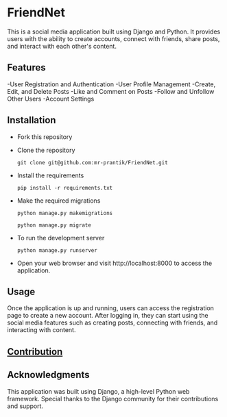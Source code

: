 # FriendNet
This is a social media application built using Django and Python. It provides users with the ability to create accounts, connect with friends, share posts, and interact with each other's content.

## Features

-User Registration and Authentication
-User Profile Management
-Create, Edit, and Delete Posts
-Like and Comment on Posts
-Follow and Unfollow Other Users
-Account Settings


## Installation

+ Fork this repository

+ Clone the repository
  ```
  git clone git@github.com:mr-prantik/FriendNet.git
  ```
  
+ Install the requirements
  ```
  pip install -r requirements.txt
  ```
  
+ Make the required migrations
  ```
  python manage.py makemigrations
  ```
  ```
  python manage.py migrate
  ```

+ To run the development server
  ```
  python manage.py runserver
  ```

+ Open your web browser and visit http://localhost:8000 to access the application.

## Usage

Once the application is up and running, users can access the registration page to create a new account. After logging in, they can start using the social media features such as creating posts, connecting with friends, and interacting with content.

## [Contribution](./docs/contribution.md)

## Acknowledgments

This application was built using Django, a high-level Python web framework. Special thanks to the Django community for their contributions and support.






  
